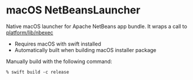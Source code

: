 <!--

    Licensed to the Apache Software Foundation (ASF) under one
    or more contributor license agreements.  See the NOTICE file
    distributed with this work for additional information
    regarding copyright ownership.  The ASF licenses this file
    to you under the Apache License, Version 2.0 (the
    "License"); you may not use this file except in compliance
    with the License.  You may obtain a copy of the License at

      http://www.apache.org/licenses/LICENSE-2.0

    Unless required by applicable law or agreed to in writing,
    software distributed under the License is distributed on an
    "AS IS" BASIS, WITHOUT WARRANTIES OR CONDITIONS OF ANY
    KIND, either express or implied.  See the License for the
    specific language governing permissions and limitations
    under the License.

-->
# macOS NetBeansLauncher

Native macOS launcher for Apache NetBeans app bundle. It wraps a call to [platform/lib/nbexec](../../../platform/o.n.bootstrap/launcher/unix/nbexec)


* Requires macOS with swift installed
* Automatically built when building macOS installer package


Manually build with the following command:
```shell
% swift build -c release
```
